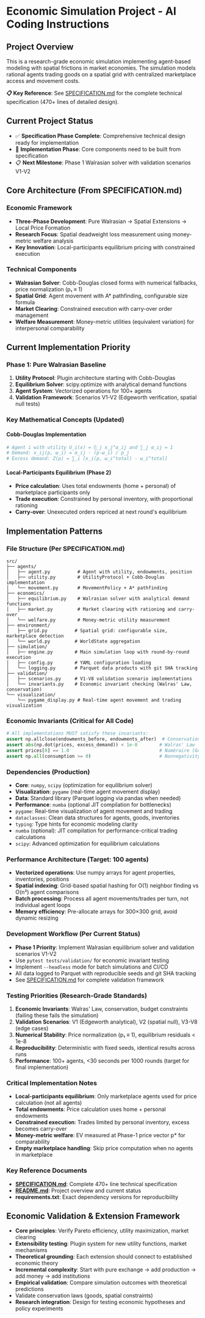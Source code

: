 # Economic Simulation Project - AI Coding Instructions

## Project Overview
This is a research-grade economic simulation implementing agent-based modeling with spatial frictions in market economies. The simulation models rational agents trading goods on a spatial grid with centralized marketplace access and movement costs.

**📋 Key Reference**: See [SPECIFICATION.md](../SPECIFICATION.md) for the complete technical specification (470+ lines of detailed design).

## Current Project Status
- ✅ **Specification Phase Complete**: Comprehensive technical design ready for implementation
- 🔄 **Implementation Phase**: Core components need to be built from specification  
- 📋 **Next Milestone**: Phase 1 Walrasian solver with validation scenarios V1-V2

## Core Architecture (From SPECIFICATION.md)

### Economic Framework
- **Three-Phase Development**: Pure Walrasian → Spatial Extensions → Local Price Formation  
- **Research Focus**: Spatial deadweight loss measurement using money-metric welfare analysis
- **Key Innovation**: Local-participants equilibrium pricing with constrained execution

### Technical Components
- **Walrasian Solver**: Cobb-Douglas closed forms with numerical fallbacks, price normalization (p₁ ≡ 1)
- **Spatial Grid**: Agent movement with A* pathfinding, configurable size formula
- **Market Clearing**: Constrained execution with carry-over order management
- **Welfare Measurement**: Money-metric utilities (equivalent variation) for interpersonal comparability

## Current Implementation Priority

### Phase 1: Pure Walrasian Baseline
1. **Utility Protocol**: Plugin architecture starting with Cobb-Douglas
2. **Equilibrium Solver**: scipy.optimize with analytical demand functions  
3. **Agent System**: Vectorized operations for 100+ agents
4. **Validation Framework**: Scenarios V1-V2 (Edgeworth verification, spatial null tests)

### Key Mathematical Concepts (Updated)

#### Cobb-Douglas Implementation
```python
# Agent i with utility U_i(x) = ∏_j x_j^α_ij and ∑_j α_ij = 1  
# Demand: x_ij(p, ω_i) = α_ij · (p·ω_i) / p_j
# Excess demand: Z(p) = ∑_i [x_i(p, ω_i^total) - ω_i^total]
```

#### Local-Participants Equilibrium (Phase 2)
- **Price calculation**: Uses total endowments (home + personal) of marketplace participants only
- **Trade execution**: Constrained by personal inventory, with proportional rationing
- **Carry-over**: Unexecuted orders repriced at next round's equilibrium

## Implementation Patterns

### File Structure (Per SPECIFICATION.md)
```
src/
├── agents/
│   ├── agent.py          # Agent with utility, endowments, position
│   ├── utility.py        # UtilityProtocol + Cobb-Douglas implementation
│   └── movement.py       # MovementPolicy + A* pathfinding
├── economics/
│   ├── equilibrium.py    # Walrasian solver with analytical demand functions
│   ├── market.py         # Market clearing with rationing and carry-over
│   └── welfare.py        # Money-metric utility measurement
├── environment/
│   ├── grid.py          # Spatial grid: configurable size, marketplace detection
│   └── world.py         # WorldState aggregation
├── simulation/
│   ├── engine.py        # Main simulation loop with round-by-round execution
│   ├── config.py        # YAML configuration loading
│   └── logging.py       # Parquet data products with git SHA tracking
├── validation/
│   ├── scenarios.py     # V1-V8 validation scenario implementations
│   └── invariants.py    # Economic invariant checking (Walras' Law, conservation)
└── visualization/
    └── pygame_display.py # Real-time agent movement and trading visualization
```

### Economic Invariants (Critical for All Code)
```python
# All implementations MUST satisfy these invariants:
assert np.allclose(endowments_before, endowments_after)  # Conservation
assert abs(np.dot(prices, excess_demand)) < 1e-8        # Walras' Law  
assert prices[0] == 1.0                                 # Numéraire (Good 1)
assert np.all(consumption >= 0)                         # Nonnegativity
```

### Dependencies (Production)
- **Core**: `numpy`, `scipy` (optimization for equilibrium solver)
- **Visualization**: `pygame` (real-time agent movement display)
- **Data**: Standard library (Parquet logging via pandas when needed)
- **Performance**: `numba` (optional JIT compilation for bottlenecks)
- `pygame`: Real-time visualization of agent movement and trading
- `dataclasses`: Clean data structures for agents, goods, inventories
- `typing`: Type hints for economic modeling clarity
- `numba` (optional): JIT compilation for performance-critical trading calculations
- `scipy`: Advanced optimization for equilibrium calculations

### Performance Architecture (Target: 100 agents)
- **Vectorized operations**: Use numpy arrays for agent properties, inventories, positions
- **Spatial indexing**: Grid-based spatial hashing for O(1) neighbor finding vs O(n²) agent comparisons
- **Batch processing**: Process all agent movements/trades per turn, not individual agent loops
- **Memory efficiency**: Pre-allocate arrays for 300×300 grid, avoid dynamic resizing
### Development Workflow (Per Current Status)
- **Phase 1 Priority**: Implement Walrasian equilibrium solver and validation scenarios V1-V2  
- Use `pytest tests/validation/` for economic invariant testing
- Implement `--headless` mode for batch simulations and CI/CD
- All data logged to Parquet with reproducible seeds and git SHA tracking
- See [SPECIFICATION.md](../SPECIFICATION.md) for complete validation framework

### Testing Priorities (Research-Grade Standards)
1. **Economic Invariants**: Walras' Law, conservation, budget constraints (failing these fails the simulation)
2. **Validation Scenarios**: V1 (Edgeworth analytical), V2 (spatial null), V3-V8 (edge cases)  
3. **Numerical Stability**: Price normalization (p₁ ≡ 1), equilibrium residuals < 1e-8
4. **Reproducibility**: Deterministic with fixed seeds, identical results across runs
5. **Performance**: 100+ agents, <30 seconds per 1000 rounds (target for final implementation)

### Critical Implementation Notes
- **Local-participants equilibrium**: Only marketplace agents used for price calculation (not all agents)
- **Total endowments**: Price calculation uses home + personal endowments 
- **Constrained execution**: Trades limited by personal inventory, excess becomes carry-over
- **Money-metric welfare**: EV measured at Phase-1 price vector p* for comparability
- **Empty marketplace handling**: Skip price computation when no agents in marketplace

### Key Reference Documents
- **[SPECIFICATION.md](../SPECIFICATION.md)**: Complete 470+ line technical specification
- **[README.md](../README.md)**: Project overview and current status
- **requirements.txt**: Exact dependency versions for reproducibility

## Economic Validation & Extension Framework
- **Core principles**: Verify Pareto efficiency, utility maximization, market clearing
- **Extensibility testing**: Plugin system for new utility functions, market mechanisms
- **Theoretical grounding**: Each extension should connect to established economic theory
- **Incremental complexity**: Start with pure exchange → add production → add money → add institutions
- **Empirical validation**: Compare simulation outcomes with theoretical predictions
- Validate conservation laws (goods, spatial constraints)
- **Research integration**: Design for testing economic hypotheses and policy experiments